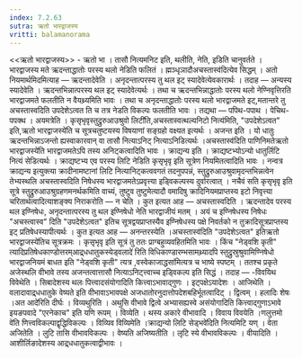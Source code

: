 ```yaml
---
index: 7.2.63
sutra: ऋतो भारद्वाजस्य
vritti: balamanorama
---
```


<<ऋतो भारद्वाजस्य>> - ऋतो भा । तासौ नित्यमनिट इति, थलीति, नेति, इडिति चानुवर्तते । भारद्वाजस्य मते ऋदन्ताद्धातोः परस्य थलो नेडिति फलितं । ह्मञ्धृञादौअचस्तास्व॑दित्येव सिद्धम् । अतो नियमार्थमिदमित्याह —  ऋदन्तादेवेति । अनृदन्तात्परस्य तु थल इट् स्यादेवेत्येवकारार्थः । तदाह — अन्यस्य स्यादेवेति । ऋदन्तभिन्नात्परस्य थल इट् स्यादेवेत्यर्थः । तथा च ऋदन्तभिन्नाद्धातोः परस्य थलो नेण्निवृत्तिरति भारद्वाजमते फलतीति न वैयथ्र्यमिति भावः । तथा च अनृदन्ताद्धातोः परस्य थलो भारद्वाजमते इट्,मतान्तरे तु अचस्तास्वदिति उपदेशेऽत्वत ति च तत्र नेडति विकल्पः फलतीति भावः । तद्यथा — पपिथ-पपाथ । पेचिथ- पपक्थ । अयमत्रेति । कृसृभृवृस्तुद्रुरुआउश्रुवो लिटी॑ति,अचस्तास्वत्थल्यनिटो नित्य॑मिति, "उपदेशेऽत्वत" इति,ऋतो भारद्वाजस्ये॑ति च सूत्रचतुष्टयस्य विषयाणां सङ्ग्रहो वक्ष्यत इत्यर्थः । अजन्त इति । यो धातुः ऋदन्तभिन्नाऽजन्तो ह्यस्वाकारवान् वा तासौ नित्याऽनिट् नित्याऽनिडित्यर्थः ।अचस्तास्व॑दिति पाणिनिमतेऋतो भारद्वाजस्ये॑ति भारद्वाजमतेऽपि तस्य अनिट्कत्वादिति भावः । क्राद्यन्य इति । क्राद्यष्टभ्योऽन्यो धातुर्लिटि नित्यं सेडित्यर्थः । क्राद्यष्टभ्य एव परस्य लिटि नेडिति कृसृभृवृ इति सूत्रेण नियमितत्वादिति भावः । नन्वत्र क्राद्यन्य इत्युक्त्या क्रादीनामष्टानां लिटि नित्यानिट्कत्ववगतं तदनुपपन्नं, स्तुद्रुरुआउश्रुवामृदन्तभिन्नत्वेन तेभ्यस्थलि अचस्तास्वदिति निषेधस्य भारद्वाजमतेऽप्रवृत्त्या इड्विकल्पस्य दुर्वारत्वात् । नचैवं सति कृसृभृवृ इति सूत्रे स्तुद्रुरुआउश्रुग्रहणमनर्थकमिति वाच्यं, तुष्टुव तुष्टुमेत्यादौ वमादिषु क्रादिनियमप्राप्तस्य इटो निवृत्त्या चरितार्थत्वादित्याशङ्क्य निराकरोति —  न चेति । कुत इत्यत आह —  अचस्तास्वदिति । ऋदन्तादेव परस्य थल इण्निषेधः, अनृदन्तात्परस्य तु थल इण्निषेधो नेति भारद्वाजीयं मतम् । अयं च इण्निषेधस्य निषेधः "अचस्त्वास्व" दिति "उपदेशेऽत्वत" इतिच सूत्रद्वयप्राप्तस्यैव इण्निषेधस्य पक्षे निवर्तको न तुक्रादिसूत्रप्राप्तस्य इट् प्रतिषेधस्यापीत्यर्थः । कुत इत्यत आह —  अनन्तरस्येति ।अचस्तास्व॑दिति "उपदेशेऽत्वत" इतिऋतो भारद्वाजस्ये॑तिच सूत्रक्रमः । कृसृभृवृ इति सूत्रं तु ततः प्राग्बहुव्यवहितमिति भावः । किंच "नेड्वशि कृती" त्यादिप्रतिषेधकाण्डोत्तरम्आद्र्धधातुकस्येड्वलादे॑ रिति विधिकाण्डारम्भसामथ्र्यादपि स्तुद्रुस्रुश्रुवामिण्निषेधो भारद्वाजनियमं बाधत इति "नेड्वशि कृती" त्यत्र ,वस्वेकाजाद्धसा॑मित्यत्र च भाष्ये स्पष्टम् । ततश्च प्रकृते अजेस्थलि वीभावे तस्य अजन्तत्वात्तासौ नित्याऽनिट्त्त्वाच्च इड्विकल्प इति सिद्धं । तदाह — -विवयिथ विवेथेति । सिबादेशस्य थलः पित्त्वादसंयोगादिति कित्त्वाऽभावाद्गुणः । इट्पक्षेऽयादेशः । आजिथेति ।वलादावाद्र्धधातुके वेष्यते इति वीभावाऽभावपक्षे अजधातोरनुदात्तोपदेशबहिर्भूतत्वादिट् । द्वित्वम् । हलादिः शेषः ।अत आदे॑रिति दीर्घः । विव्यथुरिति । अथुसि वीभावे द्वित्वे अभ्यासह्यस्वे असंयोगादिति कित्त्वाद्गुणाऽभावे इयङपवादे "एरनेकाच" इति यणि रूपम् । विव्येति । थस्य अकारे वीभावादि । विवाय विवयेति ।णलुत्तमो वे॑ति णित्त्वविकल्पाद्वृद्धिविकल्पः । विव्यिव विव्यिमेति ।क्राद्यन्यो लिटि सेड्भवे॑दिति नित्यमिटि यण् । वेता अजितेति । लुटि तासि वीभावविकल्पः । वेष्यति अजिष्यतीति । लृटि स्ये वीभावविकल्पः । वीयादिति । आशीर्लिङादेशस्य आद्र्धधातुकत्वाद्वीभावः ।